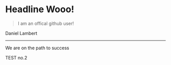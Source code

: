 # Headline Wooo!
> I am an offical github user!

Daniel Lambert
***
We are on the path to success 

TEST no.2
